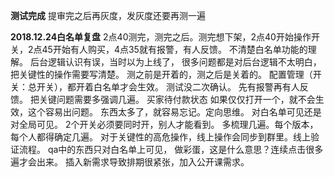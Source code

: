 **测试完成**
提审完之后再灰度，发灰度还要再测一遍

**2018.12.24白名单复盘**
2点40测完，测完之后。测完想下架，2点40开始操作开关，2点45开始有人购买，4点35就有报警，有人反馈。
不清楚白名单功能的理解。
后台逻辑认识有误，当时以为上线了，
很多问题都是对后台逻辑不太明白，把关键性的操作需要写清楚。
测之前是开着的，测之后是关着的。
配置管理（开关：总开关），都开着白名单才会生效。
测试没二次确认。
先有报警再有人反馈。
把关键问题需要多强调几遍。
买家待付款状态
如果仅仅打开一个，就不会生效，这个容易出问题。
东西太多了，就容易忘记。定向思维。
对白名单可见还是对全局可见。
2个开关必须要同时开，别人才能看到。
多梳理几遍。每个版本，每个人都得确定几遍。
对于关键性的高危操作，线上操作会同步到群里。线上验证流程。
qa中的东西只对白名单上可见，
做彩蛋，这是什么意思？连续点击很多遍才会出来。
插入新需求导致排期很紧张，加入公开课需求。
